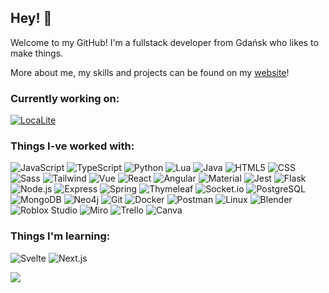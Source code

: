 ## Hey! 👋
Welcome to my GitHub! I'm a fullstack developer from Gdańsk who likes to make things.

More about me, my skills and projects can be found on my [website](https://oworob.github.io/)!

### Currently working on:

[![LocaLite](https://github-readme-stats.vercel.app/api/pin/?username=oworob&repo=localite&show_owner=true&theme=dark)](https://github.com/oworob/localite)

### Things I-ve worked with:
![JavaScript](https://img.shields.io/badge/-JavaScript-c4af0c?style=for-the-badge&logo=javascript&logoColor=white)
![TypeScript](https://img.shields.io/badge/-TypeScript-3178C6?style=for-the-badge&logo=typescript&logoColor=white)
![Python](https://img.shields.io/badge/-Python-3776AB?style=for-the-badge&logo=python&logoColor=white)
![Lua](https://img.shields.io/badge/-Lua-2C2D72?style=for-the-badge&logo=lua&logoColor=white)
![Java](https://img.shields.io/badge/-Java-f89820?style=for-the-badge&logo=java&logoColor=white)
![HTML5](https://img.shields.io/badge/-HTML5-E34F26?style=for-the-badge&logo=html5&logoColor=white)
![CSS](https://img.shields.io/badge/-CSS-663399?style=for-the-badge&logo=css&logoColor=white)
![Sass](https://img.shields.io/badge/-Sass-CC6699?style=for-the-badge&logo=sass&logoColor=white)
![Tailwind](https://img.shields.io/badge/-Tailwind-06B6D4?style=for-the-badge&logo=tailwindcss&logoColor=white)
![Vue](https://img.shields.io/badge/-Vue-4FC08D?style=for-the-badge&logo=vuedotjs&logoColor=white)
![React](https://img.shields.io/badge/-React-46bfe0?style=for-the-badge&logo=react&logoColor=white)
![Angular](https://img.shields.io/badge/-Angular-c3002f?style=for-the-badge&logo=angular&logoColor=white)
![Material](https://img.shields.io/badge/-Material-757575?style=for-the-badge&logo=materialdesign&logoColor=white)
![Jest](https://img.shields.io/badge/-Jest-C21325?style=for-the-badge&logo=jest&logoColor=white)
![Flask](https://img.shields.io/badge/-Flask-000000?style=for-the-badge&logo=flask&logoColor=white)
![Node.js](https://img.shields.io/badge/-Node.js-5FA04E?style=for-the-badge&logo=nodedotjs&logoColor=white)
![Express](https://img.shields.io/badge/-Express-000000?style=for-the-badge&logo=express&logoColor=white)
![Spring](https://img.shields.io/badge/-Spring-6DB33F?style=for-the-badge&logo=spring&logoColor=white)
![Thymeleaf](https://img.shields.io/badge/-Thymeleaf-005F0F?style=for-the-badge&logo=thymeleaf&logoColor=white)
![Socket.io](https://img.shields.io/badge/-Socket.io-010101?style=for-the-badge&logo=socketdotio&logoColor=white)
![PostgreSQL](https://img.shields.io/badge/-PostgreSQL-4169E1?style=for-the-badge&logo=postgresql&logoColor=white)
![MongoDB](https://img.shields.io/badge/-MongoDB-47A248?style=for-the-badge&logo=mongodb&logoColor=white)
![Neo4j](https://img.shields.io/badge/-Neo4j-4581C3?style=for-the-badge&logo=neo4j&logoColor=white)
![Git](https://img.shields.io/badge/-Git-F05032?style=for-the-badge&logo=git&logoColor=white)
![Docker](https://img.shields.io/badge/-Docker-2496ED?style=for-the-badge&logo=docker&logoColor=white)
![Postman](https://img.shields.io/badge/-Postman-FF6C37?style=for-the-badge&logo=postman&logoColor=white)
![Linux](https://img.shields.io/badge/-Linux-deab14?style=for-the-badge&logo=linux&logoColor=white)
![Blender](https://img.shields.io/badge/-Blender-E87D0D?style=for-the-badge&logo=blender&logoColor=white)
![Roblox Studio](https://img.shields.io/badge/-Roblox_Studio-00A2FF?style=for-the-badge&logo=robloxstudio&logoColor=white)
![Miro](https://img.shields.io/badge/-Miro-050038?style=for-the-badge&logo=miro&logoColor=white)
![Trello](https://img.shields.io/badge/-Trello-0052CC?style=for-the-badge&logo=trello&logoColor=white)
![Canva](https://img.shields.io/badge/-Canva-00C4CC?style=for-the-badge&logo=canva&logoColor=white)

### Things I'm learning:

![Svelte](https://img.shields.io/badge/-Svelte-FF3E00?style=for-the-badge&logo=svelte&logoColor=white)
![Next.js](https://img.shields.io/badge/-Next.js-000000?style=for-the-badge&logo=nextdotjs&logoColor=white)

<img align="center" src="https://github-readme-stats.vercel.app/api/top-langs/?username=oworob&layout=compact&theme=dark&langs_count=6" />
